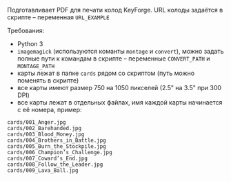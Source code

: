Подготавливает PDF для печати колод KeyForge. URL колоды задаётся в скрипте – переменная `URL_EXAMPLE`

Требования:
* Python 3
* `imagemagick` (используются команты `montage` и `convert`), можно задать полные пути к командам в скрипте – переменные `CONVERT_PATH` и `MONTAGE_PATH`
* карты лежат в папке `cards` рядом со скриптом (путь можно поменять в скрипте)
* все карты имеют размер 750 на 1050 пикселей (2.5" на 3.5" при 300 DPI)
* все карты лежат в отдельных файлах, имя каждой карты начинается с её номера, пример:

```
cards/001_Anger.jpg
cards/002_Barehanded.jpg
cards/003_Blood_Money.jpg
cards/004_Brothers_in_Battle.jpg
cards/005_Burn_the_Stockpile.jpg
cards/006_Champion’s_Challenge.jpg
cards/007_Coward’s_End.jpg
cards/008_Follow_the_Leader.jpg
cards/009_Lava_Ball.jpg
```

